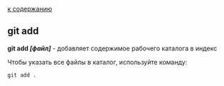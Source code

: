 [к содержанию](./read.md)

## git add

__git add _[файл]___ - добавляет содержимое рабочего каталога в индекс

Чтобы указать все файлы в каталог, используйте команду:

```bash-
git add . 
```